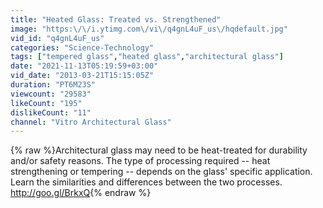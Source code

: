 ```yaml
---
title: "Heated Glass: Treated vs. Strengthened"
image: "https:\/\/i.ytimg.com\/vi\/q4gnL4uF_us\/hqdefault.jpg"
vid_id: "q4gnL4uF_us"
categories: "Science-Technology"
tags: ["tempered glass","heated glass","architectural glass"]
date: "2021-11-13T05:19:59+03:00"
vid_date: "2013-03-21T15:15:05Z"
duration: "PT6M23S"
viewcount: "29583"
likeCount: "195"
dislikeCount: "11"
channel: "Vitro Architectural Glass"
---
```

{% raw %}Architectural glass may need to be heat-treated for durability and/or safety reasons. The type of processing required -- heat strengthening or tempering -- depends on the glass' specific application. Learn the similarities and differences between the two processes. <a rel="nofollow" target="blank" href="http://goo.gl/BrkxQ">http://goo.gl/BrkxQ</a>{% endraw %}
